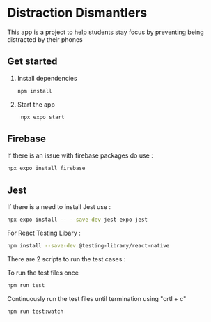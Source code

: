 # Distraction Dismantlers

This app is a project to help students stay focus by preventing being distracted by their phones

## Get started

1. Install dependencies

   ```bash
   npm install
   ```

2. Start the app

   ```bash
    npx expo start
   ```

## Firebase

If there is an issue with firebase packages do use :

```bash
npx expo install firebase
```

## Jest

If there is a need to install Jest use :

```bash
npx expo install -- --save-dev jest-expo jest
```

For React Testing Libary :
```bash
npm install --save-dev @testing-library/react-native
```

There are 2 scripts to run the test cases :

To run the test files once
```bash
npm run test
```

Continuously run the test files until termination using "crtl + c"
```bash
npm run test:watch
```